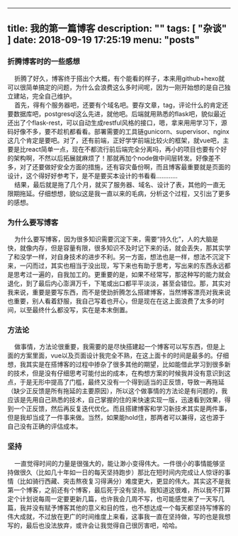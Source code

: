 

---
title: 我的第一篇博客
description: "" 
tags: [ "杂谈" ] 
date: 2018-09-19 17:25:19
menu: "posts" 
---


### 折腾博客时的一些感想

&nbsp;&nbsp;&nbsp;&nbsp;折腾了好久，博客终于搭出个大概，有个能看的样子，本来用github+hexo就可以很简单搞定的问题，为什么会浪费这么多时间呢，因为一刚开始想的是自己独立建站，完全自己维护。  
&nbsp;&nbsp;&nbsp;&nbsp;首先，得有个服务器吧，还要有个域名吧。要存文章，tag，评论什么的肯定还要数据库吧，postgresql这么先进，就他吧。后端就用熟悉的flask吧，貌似最近还出了个flask-rest，可以自动生成restful风格的接口，嗯，拿来用用学习下，源码好像不多，要不趁机都看看。部署需要的工具链gunicorn、supervisor、nginx这几个肯定是要吧。对了，还有前端，正好学学前端比较火的框架，就vue吧，主要是比react简单一点，现在不都流行前后端完全分离吗，再小的项目也要有个好的架构啊，不然以后拓展就麻烦了！那就再加个node做中间层转发。好像差不多，对了还要做好安全方面的措施，还有容灾备份啊，而且博客最重要就是页面的设计，这个得好好参考下，是不是要买本设计的书看看…………  
&nbsp;&nbsp;&nbsp;&nbsp;结果，最后就是拖了几个月，就买了服务器、域名、设计了表，其他的一直无限期拖延。仔细想想，貌似这是我一直以来的毛病，分析这个过程，又引出了更多的感想。
### 为什么要写博客
&nbsp;&nbsp;&nbsp;&nbsp;为什么要写博客，因为很多知识需要沉淀下来，需要“持久化”，人的大脑是快，就像内存，但是容量有限，很多知识不及时记下来的话，就会丢失，那其实学了和没学一样，对自身技术的进步不利。另一方面，想法也是一样，想法不沉淀下来，一闪而过，其实也相当于没出现，写下来也有助于思考，写出来的东西永远都是思考过一遍的，自我加工的。更重要的是，如果不经常写，那这种写的能力就会退化，到了最后内心澎湃万千，下笔或出口都平平淡淡，甚至会错位。那，其实对我来说，重要是要写东西，而不是使劲折腾怎么搭建博客，当然博客漂亮对我来说也重要，别人看着舒服，我自己写着也开心，但是现在在这上面浪费了太多的时间，以至最终什么都没写，实在是本末倒置。
### 方法论
&nbsp;&nbsp;&nbsp;&nbsp;做事情，方法论很重要，我需要的是尽快搭建起一个博客可以写东西，但是上面的方案里面，vue以及页面设计我完全不熟，在这上面卡的时间是最多的。仔细想，我其实是在搭博客的过程中掺杂了很多其他的期望，比如能借此学习到很多新的技术，但是没有仔细思考可能付出的成本，在构想方案的时候我并没有意识到这点，于是无形中提高了门槛，最终又没有一个得到适当的正反馈，导致一再拖延（缺少正反馈是所有拖延的主要原因），所以这个做事情的方法论是有问题的，我应该是先用自己熟悉的技术，自己掌握的住的来快速实现一版，迅速看到效果，得到一个正反馈，然后再反复迭代优化。而且搭建博客和学习新技术其实是两件事，但是我却当成了一件事来做。当然，如果能hold住，那两者可以兼得，这也源于自己没有正确的评估成本。  
### 坚持
&nbsp;&nbsp;&nbsp;&nbsp;一直觉得时间的力量是很强大的，能让渺小变得伟大。一件很小的事情能够坚持做很久（比如几十年如一日的每天坚持跑步）那比在短时间内完成让人惊讶的事情（比如骑行西藏、突击熬夜复习得满分）难度更大，更显的伟大。其实这不是我第一个博客，之前还有个博客，最后死于没有坚持。我知道这很难，所以我不打算定个计划说每周一定要更新几篇，也许我会几周不写，也可能感觉来了一天写几篇，我并没有赋予博客其他的意义和目的性，也不想达成一个每天都坚持写博客的伟大成就，不过放在更广的时间维度上来看，这事我一直在坚持做，写的也是我想写的，最后也没法放弃，或许会让我觉得自己很厉害吧，哈哈。
